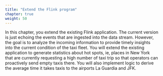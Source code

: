 ```yaml
---
title: "Extend the Flink program"
chapter: true
weight: 50
---
```


In this chapter, you extend the existing Flink application. The current version is just echoing the events that are ingested into the data stream. However, the goal is to analyze the incoming information to provide timely insights into the current condition of the taxi fleet. You will extend the existing application to generate statistics about hot spots, ie, places in New York that are currently requesting a high number of taxi trip so that operators can proactively send empty taxis there. You will also implement logic to derive the average time it takes taxis to the airports La Guardia and JFK.

